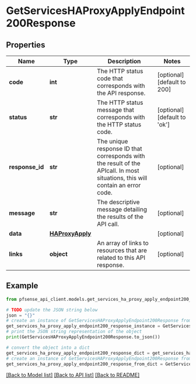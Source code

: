 # GetServicesHAProxyApplyEndpoint200Response


## Properties

Name | Type | Description | Notes
------------ | ------------- | ------------- | -------------
**code** | **int** | The HTTP status code that corresponds with the API response. | [optional] [default to 200]
**status** | **str** | The HTTP status message that corresponds with the HTTP status code. | [optional] [default to 'ok']
**response_id** | **str** | The unique response ID that corresponds with the result of the APIcall. In most situations, this will contain an error code. | [optional] 
**message** | **str** | The descriptive message detailing the results of the API call. | [optional] 
**data** | [**HAProxyApply**](HAProxyApply.md) |  | [optional] 
**links** | **object** | An array of links to resources that are related to this API response. | [optional] 

## Example

```python
from pfsense_api_client.models.get_services_ha_proxy_apply_endpoint200_response import GetServicesHAProxyApplyEndpoint200Response

# TODO update the JSON string below
json = "{}"
# create an instance of GetServicesHAProxyApplyEndpoint200Response from a JSON string
get_services_ha_proxy_apply_endpoint200_response_instance = GetServicesHAProxyApplyEndpoint200Response.from_json(json)
# print the JSON string representation of the object
print(GetServicesHAProxyApplyEndpoint200Response.to_json())

# convert the object into a dict
get_services_ha_proxy_apply_endpoint200_response_dict = get_services_ha_proxy_apply_endpoint200_response_instance.to_dict()
# create an instance of GetServicesHAProxyApplyEndpoint200Response from a dict
get_services_ha_proxy_apply_endpoint200_response_from_dict = GetServicesHAProxyApplyEndpoint200Response.from_dict(get_services_ha_proxy_apply_endpoint200_response_dict)
```
[[Back to Model list]](../README.md#documentation-for-models) [[Back to API list]](../README.md#documentation-for-api-endpoints) [[Back to README]](../README.md)


